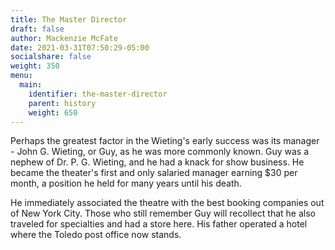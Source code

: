 ```yaml
---
title: The Master Director
draft: false
author: Mackenzie McFate
date: 2021-03-31T07:50:29-05:00
socialshare: false
weight: 350
menu:
  main:
    identifier: the-master-director
    parent: history
    weight: 650
---
```


Perhaps the greatest factor in the Wieting's early success was its manager - John G. Wieting, or Guy, as he was more commonly known. Guy was a nephew of Dr. P. G. Wieting, and he had a knack for show business. He became the theater's first and only salaried manager earning $30 per month, a position he held for many years until his death.

He immediately associated the theatre with the best booking companies out of New York City. Those who still remember Guy will recollect that he also traveled for specialties and had a store here. His father operated a hotel where the Toledo post office now stands.
